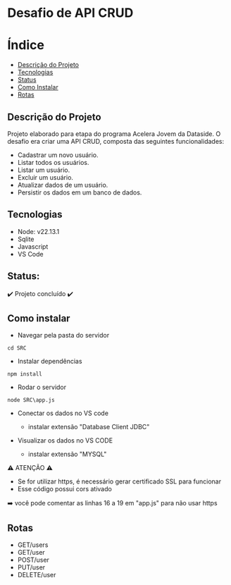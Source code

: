  # Desafio de API CRUD

# Índice 
* [Descrição do Projeto](#descrição-do-projeto)
* [Tecnologias](#tecnologias)
* [Status](#status)
* [Como Instalar](#como-instalar)
* [Rotas](#rotas)

## Descrição do Projeto
Projeto elaborado para etapa do programa Acelera Jovem da Dataside. O desafio era criar uma API CRUD, composta das seguintes funcionalidades:
- Cadastrar um novo usuário.
- Listar todos os usuários. 
- Listar um usuário.
- Excluir um usuário.
- Atualizar dados de um usuário.
- Persistir os dados em um banco de dados.
  
## Tecnologias

- Node: v22.13.1
- Sqlite
- Javascript
- VS Code

## Status:

:heavy_check_mark: Projeto concluído :heavy_check_mark:

## Como instalar

- Navegar pela pasta do servidor
```
cd SRC
```

- Instalar dependências
```
npm install
```

- Rodar o servidor
```
node SRC\app.js
```

- Conectar os dados no VS code

  * instalar extensão "Database Client JDBC"
  
- Visualizar os dados no VS CODE

  * instalar extensão "MYSQL"

:warning: ATENÇÃO :warning:

* Se for utilizar https, é necessário gerar certificado SSL para funcionar
* Esse código possui cors ativado
  
:arrow_right: você pode comentar as linhas 16 a 19 em "app.js" para não usar https

## Rotas

- GET/users
- GET/user
- POST/user
- PUT/user
- DELETE/user
